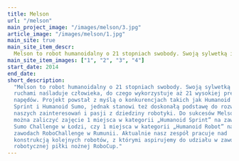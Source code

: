 ```yaml
---
title: Melson
url: "/melson"
main_project_image: "/images/melson/3.jpg"
article_image: "/images/melson/1.jpg"
main_site: true
main_site_item_descr: 
  Melson to robot humanoidalny o 21 stopniach swobody. Swoją sylwetką i ruchami naśladuje człowieka, do czego wykorzystuje aż 21 wysokiej precyzji napędów ...
main_site_item_images: ["1", "2", "3", "4"]
start_date: 2014
end_date:
short_description:
  "Melson to robot humanoidalny o 21 stopniach swobody. Swoją sylwetką i
  ruchami naśladuje człowieka, do czego wykorzystuje aż 21 wysokiej precyzji
  napędów. Projekt powstał z myślą o konkurencjach takich jak Humanoid
  Sprint i Humanoid Sumo, jednak stanowi też doskonałą podstawę do rozwoju
  naszych zainteresowań i pasji z dziedziny robotyki. Do sukcesów Melsona
  można zaliczyć zajęcie 1 miejsca w kategorii „Humanoid Sprint” na zawodach
  Sumo Challenge w Łodzi, czy 1 miejsca w kategorii „Humanoid Robot” na
  zawodach RoboChallenge w Rumunii. Aktualnie nasz zespół pracuje nad
  konstrukcją kolejnych robotów, z którymi aspirujemy do udziału w zawodach
  robotycznej piłki nożnej RoboCup."
---
```

